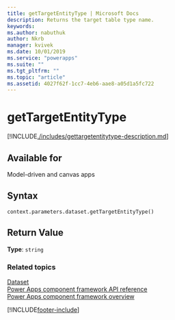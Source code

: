 ```yaml
---
title: getTargetEntityType | Microsoft Docs
description: Returns the target table type name.
keywords:
ms.author: nabuthuk
author: Nkrb
manager: kvivek
ms.date: 10/01/2019
ms.service: "powerapps"
ms.suite: ""
ms.tgt_pltfrm: ""
ms.topic: "article"
ms.assetid: 4027f62f-1cc7-4eb6-aae8-a05d1a5fc722
---
```


# getTargetEntityType

[!INCLUDE[./includes/gettargetentitytype-description.md](./includes/gettargetentitytype-description.md)]

## Available for 

Model-driven and canvas apps

## Syntax

`context.parameters.dataset.getTargetEntityType()`

## Return Value

**Type**: `string`


### Related topics

[Dataset](../dataset.md)<br/>
[Power Apps component framework API reference](../../reference/index.md)<br/>
[Power Apps component framework overview](../../overview.md)

[!INCLUDE[footer-include](../../../../includes/footer-banner.md)]